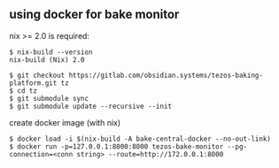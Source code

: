 using docker for bake monitor
-----------------------------

nix >= 2.0 is required:

```shell
$ nix-build --version
nix-build (Nix) 2.0
```

```shell
$ git checkout https://gitlab.com/obsidian.systems/tezos-baking-platform.git tz
$ cd tz
$ git submodule sync
$ git submodule update --recursive --init
```

create docker image (with nix)

    $ docker load -i $(nix-build -A bake-central-docker --no-out-link)
    $ docker run -p=127.0.0.1:8000:8000 tezos-bake-monitor --pg-connection=<conn string> --route=http://172.0.0.1:8000



